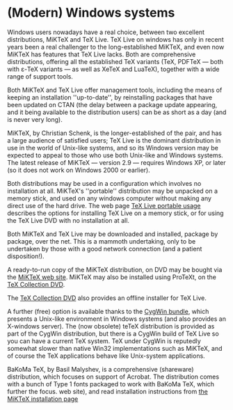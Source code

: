 # (Modern) Windows systems

Windows users nowadays have a real choice, between two excellent
distributions, MiKTeX and TeX&nbsp;Live.  TeX&nbsp;Live on windows has
only in recent years been a real challenger to the long-established
MiKTeX, and even now MiKTeX has features that TeX&nbsp;Live lacks.
Both are comprehensive
distributions, offering all the established TeX variants (TeX,
PDFTeX&nbsp;&mdash; both with &epsilon;-TeX variants&nbsp;&mdash; as well as XeTeX and
LuaTeX), together with a wide range of support tools.

Both MiKTeX and TeX&nbsp;Live offer management tools, including the
means of keeping an installation ''up-to-date'', by reinstalling
packages that have been updated on CTAN (the delay between a
package update appearing, and it being available to the distribution
users) can be as short as a day (and is never very long).

MiKTeX, by Christian Schenk, is the longer-established of the pair,
and has a large audience of satisfied users; TeX&nbsp;Live is the
dominant distribution in use in the world of Unix-like systems, and so
its Windows version may be expected to appeal to those who use both
Unix-like and Windows systems.  The latest release of MiKTeX&nbsp;&mdash;
version 2.9&nbsp;&mdash; requires Windows&nbsp;XP, or later (so it does not work on
Windows&nbsp;2000 or earlier).

Both distributions may be used in a configuration which involves no
installation at all.  MiKTeX's ''portable'' distribution may be
unpacked on a memory stick, and used on any windows computer without
making any direct use of the hard drive.  The web page 
[TeX&nbsp;Live portable usage](http://www.tug.org/texlive/portable.html)
describes the options for installing TeX&nbsp;Live on a memory stick, or
for using the TeX&nbsp;Live DVD with no installation at all.

Both MiKTeX and TeX&nbsp;Live may be downloaded and installed, package
by package, over the net.  This is a mammoth undertaking, only to be
undertaken by those with a good network connection (and a patient
disposition!).

A ready-to-run copy of the MiKTeX distribution,
on DVD may be bought via the 
[MiKTeX web site](http://www.miktex.org/cd/).  MiKTeX may
also be installed using ProTeXt, on the 
[TeX Collection DVD](./FAQ-CD.html).

The [TeX Collection DVD](./FAQ-CD.html) also provides an
offline installer for TeX&nbsp;Live.

A further (free) option is available thanks to the
[CygWin bundle](http://www.cygwin.com), which presents a
Unix-like environment in Windows systems (and also provides an
X-windows server).  The (now obsolete) teTeX distribution is
provided as part of the CygWin distribution, but there is a CygWin
build of TeX&nbsp;Live so you can have a current TeX system.  TeX
under CygWin is reputedly somewhat slower than native Win32
implementations such as MiKTeX, and of course the TeX
applications behave like Unix-system applications.

BaKoMa TeX, by Basil Malyshev, is a comprehensive (shareware)
distribution, which focuses on support of Acrobat.  The distribution
comes with a bunch of Type&nbsp;1 fonts packaged to work with BaKoMa
TeX, which further the focus.
  web site), and read installation instructions from 
  [the MiKTeX installation page](http://www.miktex.org/2.9/setup)

